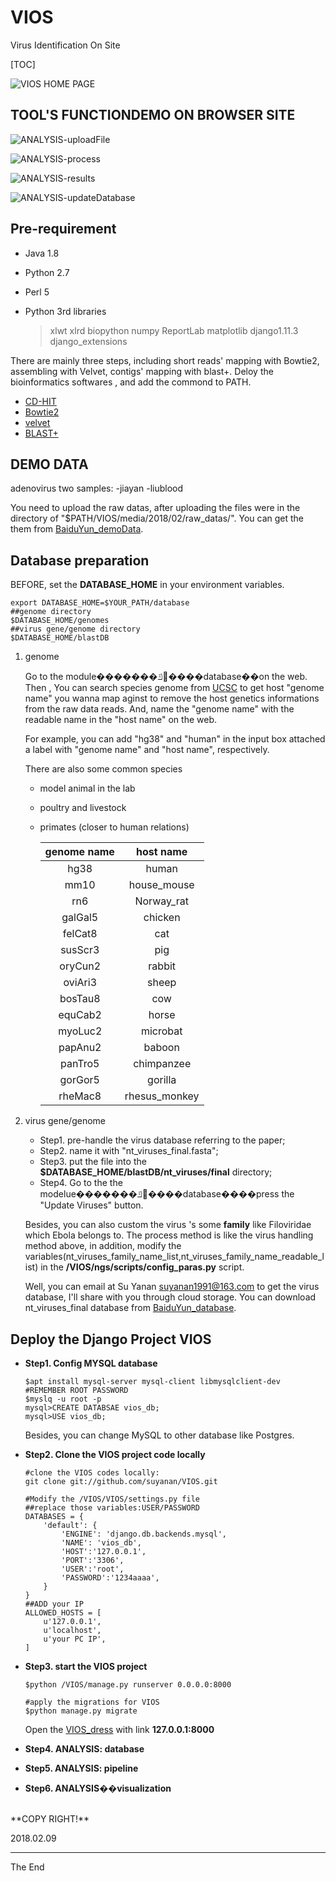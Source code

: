 # VIOS
Virus Identification On Site

[TOC]

![VIOS HOME PAGE](https://github.com/suyanan/VIOS/raw/master/INTRO/HOME-main.png)


## TOOL'S FUNCTIONDEMO ON BROWSER SITE

![ANALYSIS-uploadFile](https://github.com/suyanan/VIOS/raw/master/INTRO/ANALYSIS-1-uploadFiles.png)

![ANALYSIS-process](https://github.com/suyanan/VIOS/raw/master/INTRO/ANALYSIS-2-pipeline.png)

![ANALYSIS-results](https://github.com/suyanan/VIOS/raw/master/INTRO/ANALYSIS-3-results-a.png)

![ANALYSIS-updateDatabase](https://github.com/suyanan/VIOS/raw/master/INTRO/ANALYSIS-4-updateDatabase.png)


## Pre-requirement
- Java 1.8
- Python 2.7
- Perl 5
- Python 3rd libraries

  > xlwt xlrd biopython numpy ReportLab matplotlib django1.11.3 django_extensions


There are mainly three steps, including short reads' mapping with Bowtie2, assembling with Velvet, contigs' mapping with blast+.
Deloy the bioinformatics softwares , and add the commond to PATH.
- [CD-HIT](http://weizhongli-lab.org/cd-hit/)
- [Bowtie2](http://bowtie-bio.sourceforge.net/bowtie2/index.shtml)
- [velvet](https://www.ebi.ac.uk/~zerbino/velvet/)
- [BLAST+](https://blast.ncbi.nlm.nih.gov/Blast.cgi?CMD=Web&PAGE_TYPE=BlastDocs&DOC_TYPE=Download)

## DEMO DATA
adenovirus two samples:
-jiayan
-liublood

You need to upload the raw datas, after uploading the files were in the directory of "$PATH/VIOS/media/2018/02/raw_datas/".
You can get the them from [BaiduYun_demoData](https://pan.baidu.com/s/1i6DjPu1).

## Database preparation
BEFORE, set the **DATABASE_HOME** in your environment variables.
```
export DATABASE_HOME=$YOUR_PATH/database
##genome directory
$DATABASE_HOME/genomes
##virus gene/genome directory
$DATABASE_HOME/blastDB
```
1. genome

   Go to the module�������ݿ⴦����database��on the web.
   Then , You can search species genome from [UCSC](http://hgdownload.soe.ucsc.edu/downloads.html) to get host "genome name" you wanna map aginst to remove the host genetics informations from the raw data reads. And, name the "genome name" with the readable name in the "host name" on the web.

   For example, you can add "hg38" and "human" in the input box attached a label with "genome name" and "host name", respectively.

   There are also some common species
   - model animal in the lab
   - poultry and livestock
   - primates (closer to human relations)

       | genome name |   host name   |
       |:-----------:|:-------------:|
       |    hg38     |     human     |
       |    mm10     |  house_mouse  |
       |     rn6     |  Norway_rat   |
       |   galGal5   |    chicken    |
       |   felCat8   |      cat      |
       |   susScr3   |      pig      |
       |   oryCun2   |    rabbit     |
       |   oviAri3   |     sheep     |
       |   bosTau8   |      cow      |
       |   equCab2   |     horse     |
       |   myoLuc2   |   microbat    |
       |   papAnu2   |    baboon     |
       |   panTro5   |  chimpanzee   |
       |   gorGor5   |    gorilla    |
       |   rheMac8   | rhesus_monkey |
2. virus gene/genome

   - Step1. pre-handle the virus database referring to the paper;
   - Step2. name it with "nt_viruses_final.fasta";
   - Step3. put the file into the **$DATABASE_HOME/blastDB/nt_viruses/final** directory;
   - Step4. Go to the the modelue�������ݿ⴦����database����press the "Update Viruses" button.

   Besides, you can also custom the virus 's some **family** like Filoviridae which Ebola belongs to. The process method is like the virus handling method above, in addition, modify the variables(nt_viruses_family_name_list,nt_viruses_family_name_readable_list) in the **/VIOS/ngs/scripts/config_paras.py** script.

   Well, you can email at Su Yanan <suyanan1991@163.com> to get the virus database, I'll share with you through cloud storage.
   You can download nt_viruses_final database from [BaiduYun_database](https://pan.baidu.com/s/1o8Vatbs).

## Deploy the Django Project **VIOS**
  - **Step1. Config MYSQL database**
    ```
    $apt install mysql-server mysql-client libmysqlclient-dev  #REMEMBER ROOT PASSWORD
    $myslq -u root -p
    mysql>CREATE DATABSAE vios_db;
    mysql>USE vios_db;
    ```
    Besides, you can change MySQL to other database like Postgres.

  - **Step2. Clone the VIOS project code locally**
    ```
    #clone the VIOS codes locally:
    git clone git://github.com/suyanan/VIOS.git

    #Modify the /VIOS/VIOS/settings.py file
    ##replace those variables:USER/PASSWORD
    DATABASES = {
        'default': {
            'ENGINE': 'django.db.backends.mysql',
            'NAME': 'vios_db',
            'HOST':'127.0.0.1',
            'PORT':'3306',
            'USER':'root',
            'PASSWORD':'1234aaaa',
        }
    }
    ##ADD your IP
    ALLOWED_HOSTS = [
        u'127.0.0.1',
        u'localhost',
        u'your PC IP',
    ]
    ```

  - **Step3. start the VIOS project**
    ```
    $python /VIOS/manage.py runserver 0.0.0.0:8000

    #apply the migrations for VIOS
    $python manage.py migrate
    ```
    Open the [VIOS_dress](127.0.0.1:8000) with link **127.0.0.1:8000**

  - **Step4. ANALYSIS: database**
  - **Step5. ANALYSIS: pipeline**
  - **Step6. ANALYSIS��visualization**



<br>
**COPY RIGHT!**

2018.02.09


---
The End
